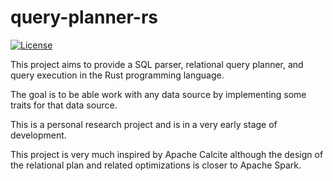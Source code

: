 # query-planner-rs

[![License](https://img.shields.io/badge/License-Apache%202.0-blue.svg)](https://opensource.org/licenses/Apache-2.0)

This project aims to provide a SQL parser, relational query planner, and query execution in the Rust programming language.

The goal is to be able work with any data source by implementing some traits for that data source.

This is a personal research project and is in a very early stage of development.

This project is very much inspired by Apache Calcite although the design of the relational plan and related optimizations is closer to Apache Spark.

